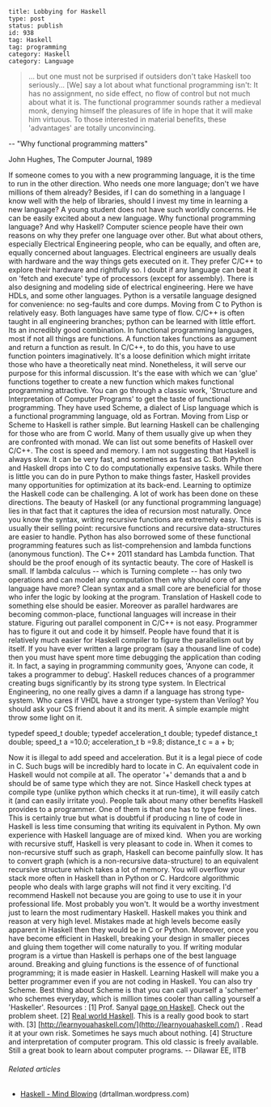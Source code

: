 ~~~~ 
title: Lobbying for Haskell 
type: post
status: publish
id: 938
tag: Haskell
tag: programming
category: Haskell
category: Language
~~~~

> ... but one must not be surprised if outsiders don't take Haskell too
> seriously... [We] say a lot about what functional programming isn't:
> It has no assignment, no side effect, no flow of control but not much
> about what it is. The functional programmer sounds rather a medieval
> monk, denying himself the pleasures of life in hope that it will make
> him virtuous. To those interested in material benefits, these
> 'advantages' are totally unconvincing.

-- "Why functional programming matters"

John Hughes, The Computer Journal, 1989

If someone comes to you with a new programming language, it is the time
to run in the other direction. Who needs one more language; don't we
have millions of them already? Besides, if I can do something in a
language I know well with the help of libraries, should I invest my time
in learning a new language? A young student does not have such worldly
concerns. He can be easily excited about a new language. Why functional
programming language? And why Haskell? Computer science people have
their own reasons on why they prefer one language over other. But what
about others, especially Electrical Engineering people, who can be
equally, and often are, equally concerned about languages. Electrical
engineers are usually deals with hardware and the way things gets
executed on it. They prefer C/C++ to explore their hardware and
rightfully so. I doubt if any language can beat it on 'fetch and
execute' type of processors (except for assembly). There is also
designing and modeling side of electrical engineering. Here we have
HDLs, and some other languages. Python is a versatile language designed
for convenience: no seg-faults and core dumps. Moving from C to Python
is relatively easy. Both languages have same type of flow. C/C++ is
often taught in all engineering branches; python can be learned with
little effort. Its an incredibly good combination. In functional
programming languages, most if not all things are functions. A function
takes functions as argument and return a function as result. In C/C++,
to do this, you have to use function pointers imaginatively. It's a
loose definition which might irritate those who have a theoretically
neat mind. Nonetheless, it will serve our purpose for this informal
discussion. It's the ease with which we can 'glue' functions together to
create a new function which makes functional programming attractive. You
can go through a classic work, 'Structure and Interpretation of Computer
Programs' to get the taste of functional programming. They have used
Scheme, a dialect of Lisp language which is a functional programming
language, old as Fortran. Moving from Lisp or Scheme to Haskell is
rather simple. But learning Haskell can be challenging for those who are
from C world. Many of them usually give up when they are confronted with
monad. We can list out some benefits of Haskell over C/C++. The cost is
speed and memory. I am not suggesting that Haskell is always slow. It
can be very fast, and sometimes as fast as C. Both Python and Haskell
drops into C to do computationally expensive tasks. While there is
little you can do in pure Python to make things faster, Haskell provides
many opportunities for optimization at its back-end. Learning to
optimize the Haskell code can be challenging. A lot of work has been
done on these directions. The beauty of Haskell (or any functional
programming language) lies in that fact that it captures the idea of
recursion most naturally. Once you know the syntax, writing recursive
functions are extremely easy. This is usually their selling point:
recursive functions and recursive data-structures are easier to handle.
Python has also borrowed some of these functional programming features
such as list-comprehension and lambda functions (anonymous function).
The C++ 2011 standard has Lambda function. That should be the proof
enough of its syntactic beauty. The core of Haskell is small. If lambda
calculus -- which is Turning complete -- has only two operations and can
model any computation then why should core of any language have more?
Clean syntax and a small core are beneficial for those who infer the
logic by looking at the program. Translation of Haskell code to
something else should be easier. Moreover as parallel hardwares are
becoming common-place, functional languages will increase in their
stature. Figuring out parallel component in C/C++ is not easy.
Programmer has to figure it out and code it by himself. People have
found that it is relatively much easier for Haskell compiler to figure
the parallelism out by itself. If you have ever written a large program
(say a thousand line of code) then you must have spent more time
debugging the application than coding it. In fact, a saying in
programming community goes, 'Anyone can code, it takes a programmer to
debug'. Haskell reduces chances of a programmer creating bugs
significantly by its strong type system. In Electrical Engineering, no
one really gives a damn if a language has strong type-system. Who cares
if VHDL have a stronger type-system than Verilog? You should ask your CS
friend about it and its merit. A simple example might throw some light
on it.

typedef speed\_t double; typedef acceleration\_t double; typedef
distance\_t double; speed\_t a =10.0; acceleration\_t b =9.8;
distance\_t c = a + b;

Now it is illegal to add speed and acceleration. But it is a legal piece
of code in C. Such bugs will be incredibly hard to locate in C. An
equivalent code in Haskell would not compile at all. The operator '+'
demands that a and b should be of same type which they are not. Since
Haskell check types at compile type (unlike python which checks it at
run-time), it will easily catch it (and can easily irritate you). People
talk about many other benefits Haskell provides to a programmer. One of
them is that one has to type fewer lines. This is certainly true but
what is doubtful if producing n line of code in Haskell is less time
consuming that writing its equivalent in Python. My own experience with
Haskell language are of mixed kind.  When you are working with recursive
stuff, Haskell is very pleasant to code in. When it comes to
non-recursive stuff such as graph, Haskell can become painfully slow. It
has to convert graph (which is a non-recursive data-structure) to an
equivalent recursive structure which takes a lot of memory. You will
overflow your stack more often in Haskell than in Python or C. Hardcore
algorithmic people who deals with large graphs will not find it very
exciting. I'd recommend Haskell not because you are going to use to use
it in your professional life. Most probably you won't. It would be a
worthy investment just to learn the most rudimentary Haskell. Haskell
makes you think and reason at very high level. Mistakes made at high
levels become easily apparent in Haskell then they would be in C or
Python. Moreover, once you have become efficient in Haskell, breaking
your design in smaller pieces and gluing them together will come
naturally to you. If writing modular program is a virtue than Haskell is
perhaps one of the best language around. Breaking and gluing functions
is the essence of of functional programming; it is made easier in
Haskell. Learning Haskell will make you a better programmer even if you
are not coding in Haskell. You can also try Scheme. Best thing about
Scheme is that you can call yourself a 'schemer' who schemes everyday,
which is million times cooler than calling yourself a 'Haskeller'.
Resources : [1] Prof. Sanyal [page on
Haskell](http://www.cse.iitb.ac.in/%7Eas/fpcourse/fpcourse.html). Check
out the problem sheet. [2] [Real world
Haskell](http://book.realworldhaskell.org/read/). This is a really good
book to start with. [3]
[http://learnyouahaskell.com/](http://learnyouahaskell.com/) . Read it
at your own risk. Sometimes he says much about nothing. [4] Structure
and interpretation of computer program. This old classic is freely
available. Still a great book to learn about computer programs. --
Dilawar EE, IITB

###### Related articles

-   [Haskell - Mind
    Blowing](http://drtallman.wordpress.com/2013/06/19/haskell-mind-blowing/)
    (drtallman.wordpress.com)

